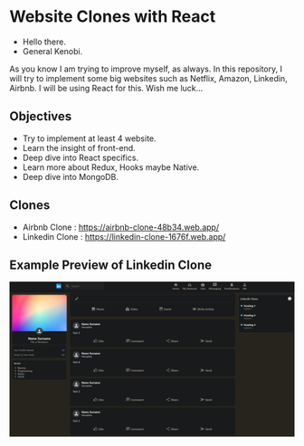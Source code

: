 # Website Clones with React

- Hello there.
- General Kenobi.

As you know I am trying to improve myself, as always. In this repository, I will try to implement some big websites such as Netflix, Amazon, Linkedin, Airbnb. I will be using React for this. Wish me luck...

## Objectives

- Try to implement at least 4 website.
- Learn the insight of front-end.
- Deep dive into React specifics.
- Learn more about Redux, Hooks maybe Native.
- Deep dive into MongoDB.

## Clones

- Airbnb Clone : https://airbnb-clone-48b34.web.app/
- Linkedin Clone : https://linkedin-clone-1676f.web.app/

## Example Preview of Linkedin Clone

![](https://github.com/musacam/website_clones/blob/main/linkedin/public/Linkedin.png)
